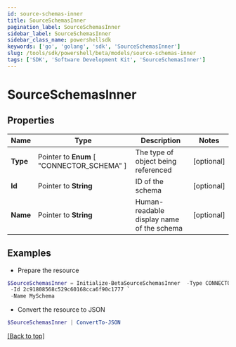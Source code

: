 ```yaml
---
id: source-schemas-inner
title: SourceSchemasInner
pagination_label: SourceSchemasInner
sidebar_label: SourceSchemasInner
sidebar_class_name: powershellsdk
keywords: ['go', 'golang', 'sdk', 'SourceSchemasInner'] 
slug: /tools/sdk/powershell/beta/models/source-schemas-inner
tags: ['SDK', 'Software Development Kit', 'SourceSchemasInner']
---
```



# SourceSchemasInner

## Properties

Name | Type | Description | Notes
------------ | ------------- | ------------- | -------------
**Type** |  Pointer to  **Enum** [  "CONNECTOR_SCHEMA" ] | The type of object being referenced | [optional] 
**Id** |  Pointer to **String** | ID of the schema | [optional] 
**Name** |  Pointer to **String** | Human-readable display name of the schema | [optional] 

## Examples

- Prepare the resource
```powershell
$SourceSchemasInner = Initialize-BetaSourceSchemasInner  -Type CONNECTOR_SCHEMA `
 -Id 2c91808568c529c60168cca6f90c1777 `
 -Name MySchema
```

- Convert the resource to JSON
```powershell
$SourceSchemasInner | ConvertTo-JSON
```


[[Back to top]](#) 

